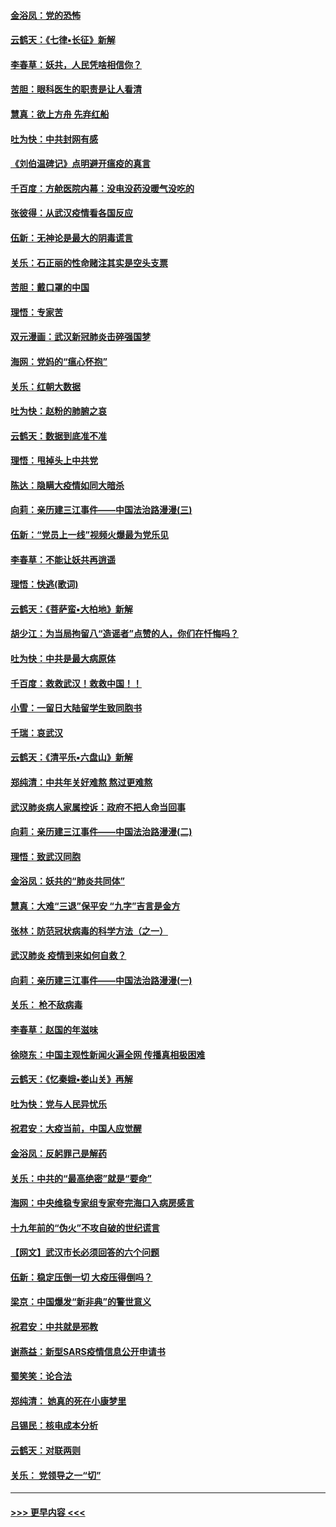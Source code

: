 #### [金浴凤：党的恐怖](../pages/nsc993/n11855849.md?t=02092102) 
#### [云鹤天：《七律▪长征》新解](../pages/nsc993/n11855479.md?t=02092102) 
#### [李春草：妖共，人民凭啥相信你？](../pages/nsc993/n11855196.md?t=02092102) 
#### [苦胆：眼科医生的职责是让人看清](../pages/nsc993/n11853840.md?t=02092102) 
#### [慧真：欲上方舟 先弃红船](../pages/nsc993/n11853483.md?t=02092102) 
#### [吐为快：中共封网有感](../pages/nsc993/n11852575.md?t=02092102) 
#### [《刘伯温碑记》点明避开瘟疫的真言](../pages/nsc993/n11852128.md?t=02092102) 
#### [千百度：方舱医院内幕：没电没药没暖气没吃的](../pages/nsc993/n11850211.md?t=02092102) 
#### [张彼得：从武汉疫情看各国反应](../pages/nsc993/n11850102.md?t=02092102) 
#### [伍新：无神论是最大的阴毒谎言](../pages/nsc993/n11846129.md?t=02092102) 
#### [关乐：石正丽的性命赌注其实是空头支票](../pages/nsc993/n11846109.md?t=02092102) 
#### [苦胆：戴口罩的中国](../pages/nsc993/n11845576.md?t=02092102) 
#### [理悟：专家苦](../pages/nsc993/n11845564.md?t=02092102) 
#### [双元漫画：武汉新冠肺炎击碎强国梦](../pages/nsc993/n11843320.md?t=02092102) 
#### [海网：党妈的“瘟心怀抱”](../pages/nsc993/n11840740.md?t=02092102) 
#### [关乐：红朝大数据](../pages/nsc993/n11840675.md?t=02092102) 
#### [吐为快：赵粉的肺腑之哀](../pages/nsc993/n11840618.md?t=02092102) 
#### [云鹤天：数据到底准不准](../pages/nsc993/n11840325.md?t=02092102) 
#### [理悟：甩掉头上中共党](../pages/nsc993/n11838826.md?t=02092102) 
#### [陈达：隐瞒大疫情如同大暗杀](../pages/nsc993/n11838771.md?t=02092102) 
#### [向莉：亲历建三江事件——中国法治路漫漫(三)](../pages/nsc993/n11831825.md?t=02092102) 
#### [伍新：“党员上一线”视频火爆最为党乐见](../pages/nsc993/n11838200.md?t=02092102) 
#### [李春草：不能让妖共再逍遥](../pages/nsc993/n11838102.md?t=02092102) 
#### [理悟：快逃(歌词)](../pages/nsc993/n11838083.md?t=02092102) 
#### [云鹤天：《菩萨蛮▪大柏地》新解](../pages/nsc993/n11838059.md?t=02092102) 
#### [胡少江：为当局拘留八“造谣者”点赞的人，你们在忏悔吗？](../pages/nsc993/n11836801.md?t=02092102) 
#### [吐为快：中共是最大病原体](../pages/nsc993/n11836748.md?t=02092102) 
#### [千百度：救救武汉！救救中国！！](../pages/nsc993/n11836145.md?t=02092102) 
#### [小雪：一留日大陆留学生致同胞书](../pages/nsc993/n11834624.md?t=02092102) 
#### [千瑞：哀武汉](../pages/nsc993/n11833647.md?t=02092102) 
#### [云鹤天：《清平乐▪六盘山》新解](../pages/nsc993/n11833611.md?t=02092102) 
#### [郑纯清：中共年关好难熬 熬过更难熬](../pages/nsc993/n11833489.md?t=02092102) 
#### [武汉肺炎病人家属控诉：政府不把人命当回事](../pages/nsc993/n11833205.md?t=02092102) 
#### [向莉：亲历建三江事件——中国法治路漫漫(二)](../pages/nsc993/n11829102.md?t=02092102) 
#### [理悟：致武汉同胞](../pages/nsc993/n11831522.md?t=02092102) 
#### [金浴凤：妖共的“肺炎共同体”](../pages/nsc993/n11829448.md?t=02092102) 
#### [慧真：大难“三退”保平安 “九字”吉言是金方](../pages/nsc993/n11829501.md?t=02092102) 
#### [张林：防范冠状病毒的科学方法（之一）](../pages/nsc993/n11828618.md?t=02092102) 
#### [武汉肺炎 疫情到来如何自救？](../pages/nsc993/n11827632.md?t=02092102) 
#### [向莉：亲历建三江事件——中国法治路漫漫(一)](../pages/nsc993/n11827190.md?t=02092102) 
#### [关乐： 枪不敌病毒](../pages/nsc993/n11826746.md?t=02092102) 
#### [李春草：赵国的年滋味](../pages/nsc993/n11826321.md?t=02092102) 
#### [徐晓东：中国主观性新闻火遍全网 传播真相极困难](../pages/nsc993/n11826508.md?t=02092102) 
#### [云鹤天：《忆秦娥▪娄山关》再解](../pages/nsc993/n11824682.md?t=02092102) 
#### [吐为快：党与人民异忧乐](../pages/nsc993/n11824660.md?t=02092102) 
#### [祝君安：大疫当前，中国人应觉醒](../pages/nsc993/n11821946.md?t=02092102) 
#### [金浴凤：反躬罪己是解药](../pages/nsc993/n11820280.md?t=02092102) 
#### [关乐：中共的“最高绝密”就是“要命”](../pages/nsc993/n11816946.md?t=02092102) 
#### [海网：中央维稳专家组专家夸完海口入病房感言](../pages/nsc993/n11815138.md?t=02092102) 
#### [十九年前的“伪火”不攻自破的世纪谎言](../pages/nsc993/n11813238.md?t=02092102) 
#### [【网文】武汉市长必须回答的六个问题](../pages/nsc993/n11813848.md?t=02092102) 
#### [伍新：稳定压倒一切 大疫压得倒吗？](../pages/nsc993/n11812634.md?t=02092102) 
#### [梁京：中国爆发“新非典”的警世意义](../pages/nsc993/n11812554.md?t=02092102) 
#### [祝君安：中共就是邪教](../pages/nsc993/n11812431.md?t=02092102) 
#### [谢燕益：新型SARS疫情信息公开申请书](../pages/nsc993/n11808840.md?t=02092102) 
#### [蜀笑笑：论合法](../pages/nsc993/n11808064.md?t=02092102) 
#### [郑纯清： 她真的死在小康梦里](../pages/nsc993/n11806623.md?t=02092102) 
#### [吕锡民：核电成本分析](../pages/nsc993/n11806284.md?t=02092102) 
#### [云鹤天：对联两则](../pages/nsc993/n11805957.md?t=02092102) 
#### [关乐： 党领导之一“切”](../pages/nsc993/n11804505.md?t=02092102) 

----
#### [ >>> 更早内容 <<< ](../indexes/nsc993-earlier.md)
